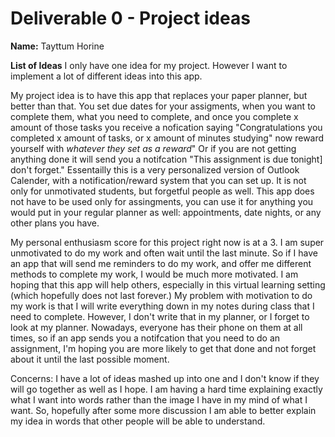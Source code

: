 # Deliverable 0 - Project ideas

**Name:**  Tayttum Horine

**List of Ideas**
I only have one idea for my project. However I want to implement a lot of different ideas into this app.

My project idea is to have this app that replaces your paper planner, but better than that. You set due dates for your assigments, when you want to complete them, what you
need to complete, and once you complete x amount of those tasks you receive a nofication saying "Congratulations you completed x amount of tasks, or x amount of minutes
studying" now reward yourself with *whatever they set as a reward*" Or if you are not getting anything done it will send you a notifcation "This assignment is due tonight]
don't forget." Essentailly this is a very personalized version of Outlook Calender, with a notification/reward system that you can set up. It is not only for unmotivated 
students, but forgetful people as well. This app does not have to be used only for assingments, you can use it for anything you would put in your regular planner as well:
appointments, date nights, or any other plans you have. 

My personal enthusiasm score for this project right now is at a 3. I am super unmotivated to do my work and often wait until the last minute. So if I have an app that will
send me reminders to do my work, and offer me different methods to complete my work, I would be much more motivated. I am hoping that this app will help others, especially 
in this virtual learning setting (which hopefully does not last forever.) My problem with motivation to do my work is that I will write everything down in my notes during 
class that I need to complete. However, I don't write that in my planner, or I forget to look at my planner. Nowadays, everyone has their phone on them at all times, so if 
an app sends you a notifcation that you need to do an assignment, I'm hoping you are more likely to get that done and not forget about it until the last possible moment.

Concerns: 
I have a lot of ideas mashed up into one and I don't know if they will go together as well as I hope. I am having a hard time explaining exactly what I want into words
rather than the image I have in my mind of what I want. So, hopefully after some more discussion I am able to better explain my idea in words that other people will 
be able to understand.
